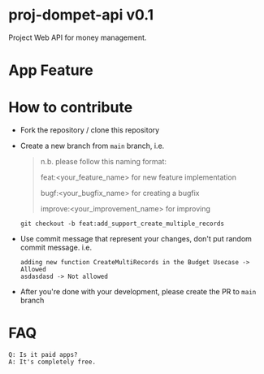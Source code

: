 # proj-dompet-api v0.1
Project Web API for money management.

# App Feature

# How to contribute

- Fork the repository / clone this repository
- Create a new branch from `main` branch, i.e.
    > n.b. please follow this naming format:
    >
    > feat:<your_feature_name> for new feature implementation
    >
    > bugf:<your_bugfix_name> for creating a bugfix
    >
    > improve:<your_improvement_name> for improving 

    ```
    git checkout -b feat:add_support_create_multiple_records
    ```
- Use commit message that represent your changes, don't put random commit message. i.e.
    ```
    adding new function CreateMultiRecords in the Budget Usecase -> Allowed
    asdasdasd -> Not allowed
    ```
- After you're done with your development, please create the PR to `main` branch

# FAQ

```
Q: Is it paid apps?
A: It's completely free.
```